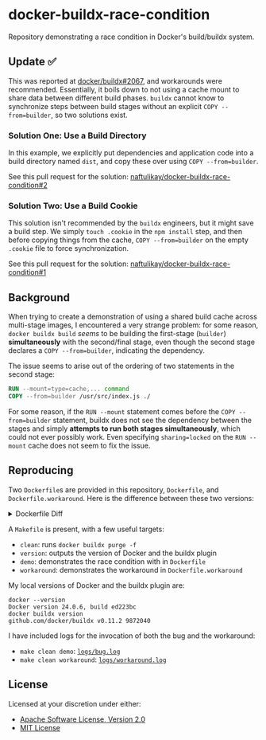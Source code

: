 # docker-buildx-race-condition

Repository demonstrating a race condition in Docker's build/buildx system.

## Update ✅

This was reported at [docker/buildx#2067](https://github.com/docker/buildx/issues/2067), and workarounds were
recommended. Essentially, it boils down to not using a cache mount to share data between different build phases. 
`buildx` cannot know to synchronize steps between build stages without an explicit `COPY --from=builder`, so two 
solutions exist.

### Solution One: Use a Build Directory

In this example, we explicitly put dependencies and application code into a build directory named `dist`, and copy these
over using `COPY --from=builder`.

See this pull request for the solution: [naftulikay/docker-buildx-race-condition#2](https://github.com/naftulikay/docker-buildx-race-condition/pull/2)

### Solution Two: Use a Build Cookie

This solution isn't recommended by the `buildx` engineers, but it might save a build step. We simply `touch .cookie` in
the `npm install` step, and then before copying things from the cache, `COPY --from=builder` on the empty `.cookie` file
to force synchronization.

See this pull request for the solution: [naftulikay/docker-buildx-race-condition#1](https://github.com/naftulikay/docker-buildx-race-condition/pull/1)

## Background

When trying to create a demonstration of using a shared build cache across multi-stage images, I encountered a very
strange problem: for some reason, `docker buildx build` _seems_ to be building the first-stage (`builder`)
**simultaneously** with the second/final stage, even though the second stage declares a `COPY --from=builder`,
indicating the dependency.

The issue seems to arise out of the ordering of two statements in the second stage:

```dockerfile
RUN --mount=type=cache,... command
COPY --from=builder /usr/src/index.js ./
```

For some reason, if the `RUN --mount` statement comes before the `COPY --from=builder` statement, buildx does not see
the dependency between the stages and simply **attempts to run both stages simultaneously**, which could not ever
possibly work. Even specifying `sharing=locked` on the `RUN --mount` cache does not seem to fix the issue.

## Reproducing

Two `Dockerfile`s are provided in this repository, `Dockerfile`, and `Dockerfile.workaround`. Here is the difference
between these two versions:

<details>
<summary>Dockerfile Diff</summary>

```diff
diff --git a/Dockerfile b/Dockerfile.workaround
index e71c957..735f12d 100644
--- a/Dockerfile
+++ b/Dockerfile.workaround
@@ -20,7 +20,8 @@ COPY ./package.json ./package-lock.json ./
 RUN echo "*** cache id: ${NODE_MODULE_CACHE_ID}"
 RUN --mount=type=cache,sharing=locked,id=${NODE_MODULE_CACHE_ID},target=/usr/src/app/node_modules \
     rm -fr node_modules/* && \
-    npm install
+    npm install && \
+    touch .cookie
 
 # copy source code files
 COPY ./index.js ./
@@ -35,6 +36,10 @@ ARG NODE_MODULE_CACHE_ID
 RUN install -d -m 0755 /usr/src/app
 WORKDIR /usr/src/app
 
+# FIXME here comes the workaround: we create .cookie in the first stage and copy it _before_ calling `RUN --mount`.
+#       placing a COPY --from before the RUN --mount seems to fix the ordering bug
+COPY --from=builder /usr/src/app/.cookie ./
+
 # copy dependencies from builder stage into this stage (runtime stage)
 # NOTE you absolutely do NOT want the `from` argument, it absolutely does not do what you think it does
 RUN echo "*** cache id: ${NODE_MODULE_CACHE_ID}"
```

</details>

A `Makefile` is present, with a few useful targets:

 - `clean`: runs `docker buildx purge -f`
 - `version`: outputs the version of Docker and the buildx plugin
 - `demo`: demonstrates the race condition with in `Dockerfile`
 - `workaround`: demonstrates the workaround in `Dockerfile.workaround`

My local versions of Docker and the buildx plugin are:

```text
docker --version
Docker version 24.0.6, build ed223bc
docker buildx version
github.com/docker/buildx v0.11.2 9872040
```

I have included logs for the invocation of both the bug and the workaround:

 - `make clean demo`: [`logs/bug.log`](./logs/bug.log)
 - `make clean workaround`: [`logs/workaround.log`](./logs/workaround.log)

## License

Licensed at your discretion under either:

 - [Apache Software License, Version 2.0](./LICENSE-APACHE)
 - [MIT License](./LICENSE-MIT)